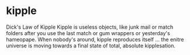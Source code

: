 # kipple
Dick's Law of Kipple
Kipple is useless objects, like junk mail or match folders after you use the last match or gum wrappers or yesterday's hameopape. When nobody's around, kipple reproduces itself ... the enitre universe is moving towards a final state of total, absolute kipplesation.
